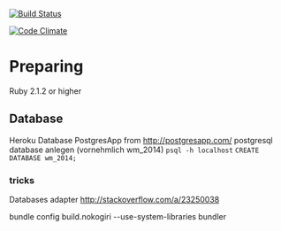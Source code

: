 [![Build Status](https://travis-ci.org/sprestel/wm-schedule-ical.svg?branch=master)](https://travis-ci.org/sprestel/wm-schedule-ical)

[![Code Climate](https://codeclimate.com/github/sprestel/wm-schedule-ical.png)](https://codeclimate.com/github/sprestel/wm-schedule-ical)

# Preparing

Ruby 2.1.2 or higher

## Database
Heroku Database
PostgresApp from http://postgresapp.com/
postgresql database anlegen (vornehmlich wm_2014)
  `psql -h localhost`
  `CREATE DATABASE wm_2014;`



### tricks
Databases adapter http://stackoverflow.com/a/23250038

bundle config build.nokogiri --use-system-libraries
bundler